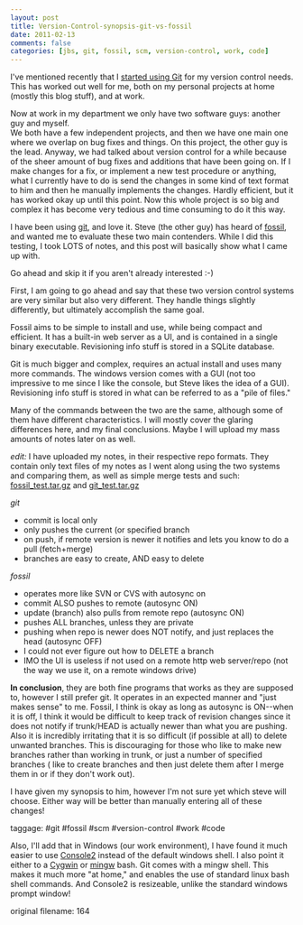 ```yaml
---
layout: post
title: Version-Control-synopsis-git-vs-fossil
date: 2011-02-13
comments: false
categories: [jbs, git, fossil, scm, version-control, work, code]
---
```


I've mentioned recently that I <a href="?article=161">started using Git</a> for my version control needs.  
This has worked out well for me, both on my personal projects at home (mostly this blog stuff), and at work.

Now at work in my department we only have two software guys: another guy and myself.  
We both have a few independent projects, and then we have one main one where we overlap on bug fixes and things.
On this project, the other guy is the lead. Anyway, we had talked about version control for a while because of the sheer amount of bug fixes and additions that have been going on.  If I make changes for a fix, or implement a new test procedure or anything, what I currently have to do is send the changes in some kind of text format to him and then he manually implements the changes.  Hardly efficient, but it has worked okay up until this point.  Now this whole project is so big and complex it has become very tedious and time consuming to do it this way.

I have been using <a href="http://git-scm.com/">git</a>, and love it.  Steve (the other guy) has heard of <a href="http://www.fossil-scm.org/index.html/doc/trunk/www/index.wiki">fossil</a>, and wanted me to evaluate these two main contenders.  While I did this testing, I took LOTS of notes, and this post will basically show what I came up with.

Go ahead and skip it if you aren't already interested :-)

<!--more-->

First, I am going to go ahead and say that these two version control systems are very similar but also very different. They handle things slightly differently, but ultimately accomplish the same goal.

Fossil aims to be simple to install and use, while being compact and efficient. It has a built-in web server as a UI, and is contained in a single binary executable.  Revisioning info stuff is stored in a SQLite database.

Git is much bigger and complex, requires an actual install and uses many more commands. The windows version comes with a GUI (not too impressive to me since I like the console, but Steve likes the idea of a GUI).  Revisioning info stuff is stored in what can be referred to as a "pile of files."

Many of the commands between the two are the same, although some of them have different characteristics.  I will mostly cover the glaring differences here, and my final conclusions.  Maybe I will upload my mass amounts of notes later on as well. 

<i>edit:</i> I have uploaded my notes, in their respective repo formats. They contain only text files of my notes as I went along using the two systems and comparing them, as well as simple merge tests and such: <a href="/xfer/code/test/fossil_test.tar.gz">fossil_test.tar.gz</a> and <a href="/xfer/code/test/git_test.tar.gz">git_test.tar.gz</a>

<i>git</i> 

<ul>
<li>commit is local only</li>
<li>only pushes the current (or specified branch</li>
<li>on push, if remote version is newer it notifies and lets you know to do a pull (fetch+merge)</li>
<li>branches are easy to create, AND easy to delete</li>
</ul>

<i>fossil</i>
 
<ul>
<li>operates more like SVN or CVS with autosync on</li>
<li>commit ALSO pushes to remote (autosync ON)</li>
<li>update (branch) also pulls from remote repo (autosync ON)</li>
<li>pushes ALL branches, unless they are private</li>
<li>pushing when repo is newer does NOT notify, and just replaces the head (autosync OFF)</li>
<li>I could not ever figure out how to DELETE a branch</li>
<li>IMO the UI is useless if not used on a remote http web server/repo (not the way we use it, on a remote windows drive)</li>
</ul>

<b>In conclusion</b>, they are both fine programs that works as they are supposed to, however I still prefer git. It operates in an expected manner and "just makes sense" to me.  Fossil, I think is okay as long as autosync is ON--when it is off, I think it would be difficult to keep track of revision changes since it does not notify if trunk/HEAD is actually newer than what you are pushing.  Also it is incredibly irritating that it is so difficult (if possible at all) to delete unwanted branches.  This is discouraging for those who like to make new branches rather than working in trunk, or just a number of specified branches ( like to create branches and then just delete them after I merge them in or if they don't work out).

I have given my synopsis to him, however I'm not sure yet which steve will choose. Either way will be better than manually entering all of these changes!


taggage: #git #fossil #scm #version-control #work #code

Also, I'll add that in Windows (our work environment), I have found it much easier to use <a href="http://sourceforge.net/projects/console/">Console2</a> instead of the default windows shell. I also point it either to a <a href="http://www.cygwin.com/">Cygwin</a> or <a href="http://www.mingw.org/">mingw</a> bash.  Git comes with a mingw shell.  This makes it much more "at home," and enables the use of standard linux bash shell commands.  And Console2 is resizeable, unlike the standard windows prompt window!

 original filename: 164